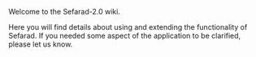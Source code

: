 Welcome to the Sefarad-2.0 wiki.

Here you will find details about using and extending the functionality of Sefarad.
If you needed some aspect of the application to be clarified, please let us know.
